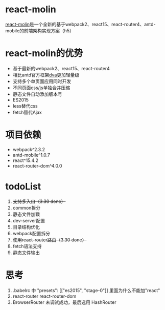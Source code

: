 # react-molin

[react-molin](https://github.com/Molin123/react-molin)是一个全新的基于webpack2、react15、react-router4、antd-mobile的前端架构实现方案（h5）



# react-molin的优势

* 基于最新的webpack2、react15、react-router4
* 相比antd官方框架[dva](https://github.com/dvajs/dva)更加轻量级
* 支持多个单页面应用同时开发
* 不同页面css/js单独合并压缩
* 静态文件自动添加版本号
* ES2015
* less替代css
* fetch替代Ajax


# 项目依赖

* webpack^2.3.2
* antd-mobile^1.0.7
* react^15.4.2
* react-router-dom^4.0.0



# todoList

1. ~~支持多入口（3.30 done）~~
2. common拆分
3. 静态文件加戳
4. dev-server配置
5. 目录结构优化
6. webpack配置拆分
7. ~~使用react-router路由（3.30 done）~~
8. fetch语法支持
9. 静态文件输出



# 思考

1. .babelrc 中 "presets": [["es2015", "stage-0"]] 里面为什么不能加"react"
2. react-router  react-router-dom
3. BrowserRouter 未调试成功，最后选用 HashRouter
